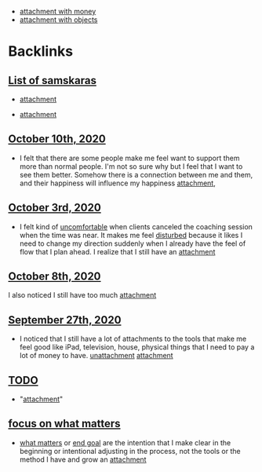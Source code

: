 - [attachment with money](<attachment with money.md>)
- [attachment with objects](<attachment with objects.md>)

# Backlinks
## [List of samskaras](<List of samskaras.md>)
- [attachment](<attachment.md>)

- [attachment](<attachment.md>)

## [October 10th, 2020](<October 10th, 2020.md>)
- I felt that there are some people make me feel want to support them more than normal people. I'm not so sure why but I feel that I want to see them better. Somehow there is a connection between me and them, and their happiness will influence my happiness [attachment](<attachment.md>),

## [October 3rd, 2020](<October 3rd, 2020.md>)
- I felt kind of [uncomfortable](<uncomfortable.md>) when clients canceled the coaching session when the time was near. It makes me feel [disturbed](<disturbed.md>) because it likes I need to change my direction suddenly when I already have the feel of flow that I plan ahead. I realize that I still have an [attachment](<attachment.md>)

## [October 8th, 2020](<October 8th, 2020.md>)
I also noticed I still have too much [attachment](<attachment.md>)

## [September 27th, 2020](<September 27th, 2020.md>)
- I noticed that I still have a lot of attachments to the tools that make me feel good like iPad, television, house, physical things that I need to pay a lot of money to have. [unattachment](<unattachment.md>) [attachment](<attachment.md>)

## [TODO](<TODO.md>)
- "[attachment](<attachment.md>)"

## [focus on what matters](<focus on what matters.md>)
- [what matters](<what matters.md>) or [end goal](<end goal.md>) are the intention that I make clear in the beginning or intentional adjusting in the process, not the tools or the method I have and grow an [attachment](<attachment.md>)

